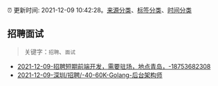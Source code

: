 :alarm_clock: 更新时间: 2021-12-09 10:42:28。[来源分类](../README.md)、[标签分类](../TAGS.md)、[时间分类](../TIMELINE.md)

## 招聘面试


> 关键字：`招聘`、`面试`



- [2021-12-09-招聘短期前端开发，需要驻场，地点青岛，-18753682308](https://www.v2ex.com/t/821176) 
- [2021-12-09-深圳/招聘/-40-60K-Golang-后台架构师](https://www.v2ex.com/t/821155) 